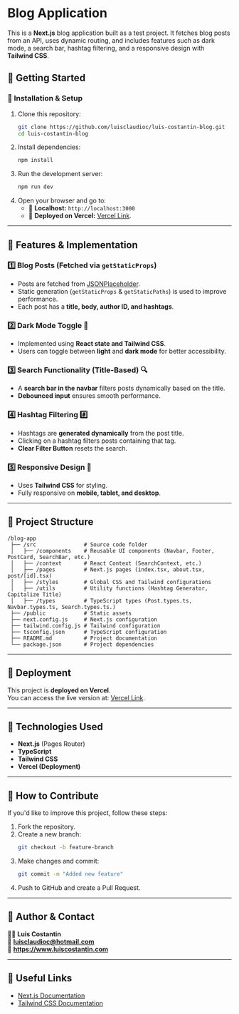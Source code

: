 # Blog Application  

This is a **Next.js** blog application built as a test project. It fetches blog posts from an API, uses dynamic routing, and includes features such as dark mode, a search bar, hashtag filtering, and a responsive design with **Tailwind CSS**.  

## 🚀 Getting Started  

### 📌 Installation & Setup  
1. Clone this repository:  
   ```sh
   git clone https://github.com/luisclaudioc/luis-costantin-blog.git
   cd luis-costantin-blog
   ```  
2. Install dependencies:  
   ```sh
   npm install
   ```  
3. Run the development server:  
   ```sh
   npm run dev
   ```  
4. Open your browser and go to:  
   - 📍 **Localhost:** `http://localhost:3000`  
   - 📍 **Deployed on Vercel:** [Vercel Link](https://luis-costantin-blog.vercel.app).

---

## 📌 Features & Implementation  

### 1️⃣ Blog Posts (Fetched via `getStaticProps`)  
- Posts are fetched from [JSONPlaceholder](https://jsonplaceholder.typicode.com/posts).  
- Static generation (`getStaticProps` & `getStaticPaths`) is used to improve performance.  
- Each post has a **title, body, author ID, and hashtags**.  

### 2️⃣ Dark Mode Toggle 🌙  
- Implemented using **React state and Tailwind CSS**.  
- Users can toggle between **light** and **dark mode** for better accessibility.  

### 3️⃣ Search Functionality (Title-Based) 🔍  
- A **search bar in the navbar** filters posts dynamically based on the title.  
- **Debounced input** ensures smooth performance.  

### 4️⃣ Hashtag Filtering #️⃣  
- Hashtags are **generated dynamically** from the post title.  
- Clicking on a hashtag filters posts containing that tag.  
- **Clear Filter Button** resets the search.  

### 5️⃣ Responsive Design 📱  
- Uses **Tailwind CSS** for styling.  
- Fully responsive on **mobile, tablet, and desktop**.  

---

## 📂 Project Structure  
```
/blog-app
 ├── /src               # Source code folder
 │   ├── /components    # Reusable UI components (Navbar, Footer, PostCard, SearchBar, etc.)
 │   ├── /context       # React Context (SearchContext, etc.)
 │   ├── /pages         # Next.js pages (index.tsx, about.tsx, post/[id].tsx)
 │   ├── /styles        # Global CSS and Tailwind configurations
 │   ├── /utils         # Utility functions (Hashtag Generator, Capitalize Title)
 │   ├── /types         # TypeScript types (Post.types.ts, Navbar.types.ts, Search.types.ts.)
 ├── /public            # Static assets
 ├── next.config.js     # Next.js configuration
 ├── tailwind.config.js # Tailwind configuration
 ├── tsconfig.json      # TypeScript configuration
 ├── README.md          # Project documentation
 └── package.json       # Project dependencies
```

---

## 📌 Deployment  
This project is **deployed on Vercel**.  
You can access the live version at: [Vercel Link](https://luis-costantin-blog.vercel.app).

---

## 📌 Technologies Used  
- **Next.js** (Pages Router)  
- **TypeScript**  
- **Tailwind CSS**  
- **Vercel (Deployment)**  

---

## 📌 How to Contribute  
If you'd like to improve this project, follow these steps:  
1. Fork the repository.  
2. Create a new branch:  
   ```sh
   git checkout -b feature-branch
   ```  
3. Make changes and commit:  
   ```sh
   git commit -m "Added new feature"
   ```  
4. Push to GitHub and create a Pull Request.  

---

## 📌 Author & Contact  
👨‍💻 **Luis Costantin**  
📧 **luisclaudioc@hotmail.com**  
🔗 **https://www.luiscostantin.com**  

---

## 🔗 Useful Links  
- [Next.js Documentation](https://nextjs.org/docs)  
- [Tailwind CSS Documentation](https://tailwindcss.com/docs)  

